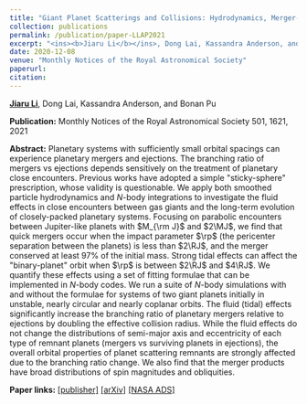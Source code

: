 ```yaml
---
title: "Giant Planet Scatterings and Collisions: Hydrodynamics, Merger-Ejection Branching Ratio, and Properties of the Remnants"
collection: publications
permalink: /publication/paper-LLAP2021
excerpt: "<ins><b>Jiaru Li</b></ins>, Dong Lai, Kassandra Anderson, and Bonan Pu, <i>MNRAS</i> 501, 1621, 2021"
date: 2020-12-08
venue: "Monthly Notices of the Royal Astronomical Society"
paperurl: 
citation:
---
```


<ins><b>Jiaru Li</b></ins>, Dong Lai, Kassandra Anderson, and Bonan Pu

<b>Publication:</b>  Monthly Notices of the Royal Astronomical Society 501, 1621, 2021

<b>Abstract:</b> Planetary systems with sufficiently small orbital spacings can experience planetary mergers and ejections. The branching ratio of mergers vs ejections depends sensitively on the treatment of planetary close encounters. Previous works have adopted a simple "sticky-sphere" prescription, whose validity is questionable. We apply both smoothed particle hydrodynamics and $N$-body integrations to investigate the fluid effects in close encounters between gas giants and the long-term evolution of closely-packed planetary systems.  Focusing on parabolic encounters between Jupiter-like planets with $M_{\rm J}$ and $2\MJ$, we find that quick mergers occur when the impact parameter $\rp$ (the pericenter separation between the planets) is less than $2\RJ$, and the merger conserved at least $97\%$ of the initial mass. Strong tidal effects can affect the "binary-planet" orbit when $\rp$ is between $2\RJ$ and $4\RJ$. We quantify these effects using a set of fitting formulae that can be implemented in $N$-body codes.  We run a suite of $N$-body simulations with and without the formulae for systems of two giant planets initially in unstable, nearly circular and nearly coplanar orbits. The fluid (tidal) effects significantly increase the branching ratio of planetary mergers relative to ejections by doubling the effective collision radius. While the fluid effects do not change the distributions of semi-major axis and eccentricity of each type of remnant planets (mergers vs surviving planets in ejections), the overall orbital properties of planet scattering remnants are strongly affected due to the branching ratio change. We also find that the merger products have broad distributions of spin magnitudes and obliquities.

<b>Paper links:</b>  [[publisher]](https://iopscience.iop.org/article/10.3847/2041-8213/aba2c4)  [[arXiv]](https://arxiv.org/abs/2005.07718)  [[NASA ADS]](https://ui.adsabs.harvard.edu/abs/2020ApJ...898L..20L/abstract)
